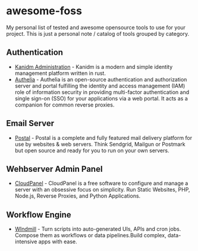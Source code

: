 # awesome-foss
My personal list of tested and awesome opensource tools to use for your project. This is just a personal note / catalog of tools grouped by category.


## Authentication

- [Kanidm Administration](https://kanidm.com/) - Kanidm is a modern and simple identity management platform written in rust.
- [Authelia](https://www.authelia.com/) - Authelia is an open-source authentication and authorization server and portal fulfilling the identity and access management (IAM) role of information security in providing multi-factor authentication and single sign-on (SSO) for your applications via a web portal. It acts as a companion for common reverse proxies.


## Email Server

- [Postal](https://docs.postalserver.io/) - Postal is a complete and fully featured mail delivery platform for use by websites & web servers. Think Sendgrid, Mailgun or Postmark but open source and ready for you to run on your own servers.


## Wehbserver Admin Panel 

- [CloudPanel](https://www.cloudpanel.io/) - CloudPanel is a free software to configure and manage a server with an obsessive focus on simplicity.
Run Static Websites, PHP, Node.js, Reverse Proxies, and Python Applications.

## Workflow Engine

- [WIndmill](https://www.windmill.dev/) - Turn scripts into auto-generated UIs, APIs and cron jobs. Compose them as workflows or data pipelines.Build complex, data-intensive apps with ease.